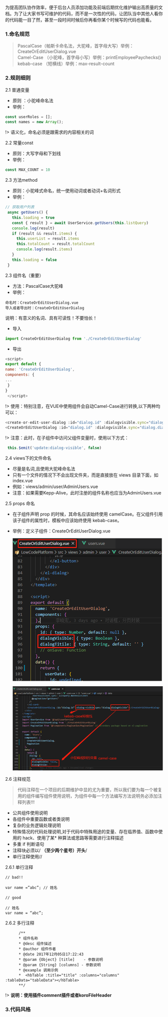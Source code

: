<!--
 * @Author: your name
 * @Date: 2020-03-20 14:45:49
 * @LastEditTime: 2020-03-20 16:41:52
 * @LastEditors: Please set LastEditors
 * @Description: In User Settings Edit
 * @FilePath: \Learing\huaqyun\docs\zh-cn\frontend\standard.md
 -->
为提高团队协作效率，便于后台人员添加功能及前端后期优化维护输出高质量的文档。为了让大家书写可维护的代码，而不是一次性的代码，让团队当中其他人看你的代码能一目了然，甚至一段时间时候后你再看你某个时候写的代码也能看。
### 1.命名规范
> PascalCase（帕斯卡命名法，大驼峰，首字母大写）举例：CreateOrEditUserDialog.vue  
> Camel-Case （小驼峰，首字母小写）举例：printEmployeePaychecks()  
> kebab-case （短横线）举例：max-result-count  

### 2.规则细则
2.1 普通变量
  * 原则 ：小驼峰命名法
  * 举例：
  ``` javascript
  const userRoles = [];
  const names = new Array(); 
  ```

!> 语义化，命名必须是跟需求的内容相关的词

2.2 常量const
   * 原则：大写字母和下划线
   * 举例：
   ``` javascript
   const MAX_COUNT = 10
   ```
2.3 方法method
   * 原则：小驼峰式命名，统一使用动词或者动词+名词形式
   * 举例：
   ``` javascript
   // 获取用户列表
    async getUsers() {
      this.loading = true
      const { result } = await UserService.getUsers(this.listQuery)
      console.log(result)
      if (result && result.items) {
        this.userList = result.items
        this.totalCount = result.totalCount
        console.log(result.items)
      }
      this.loading = false
    }
   ```
2.3 组件名（重要）
   * 方法：PascalCase大驼峰
   * 举例：
   ```
   命名时：CreateOrEditUserDialog.vue
   导入或者导出时：CreateOrEditUserDialog
   ```
   说明：有意义的名词、具有可读性！不要怕长！
   * 导入 
   ``` javascript
   import CreateOrEditUserDialog from './CreateOrEditUserDialog'
   ```
   * 导出 
   ``` javascript
  <script>
  export default {
  name: 'CreateOrEditUserDialog',
  components: {
  ...
    }
  }
    </script>
   ```

  !> 使用：特别注意，在VUE中使用组件会自动Camel-Case进行转换,以下两种均可以：

   ``` javascript
   <create-or-edit-user-dialog :id="dialog.id" :dialogvisible.sync="dialog.dialogVisible"></create-or-edit-user-dialog>
   <CreateOrEditUserDialog :id="dialog.id" :dialogvisible.sync="dialog.dialogVisible"></CreateOrEditUserDialog>
   ```
  !> 注意：此时，在子组件中访问父组件变量时，使用以下方式：   
  ``` javascript
   this.$emit('update:dialog-visible', false)
  ```
   2.4 views下的文件命名
   * 尽量是名词,且使用大驼峰命名法
   * 只有一个文件的情况下不会出现文件夹，而是直接放在 views 目录下面，如 index.vue
   * 例如：views/admin/user/AdminUsers.vue
   * 注意：如果需要Kepp-Alive，此时注册的组件名称也应当为AdminUsers.vue

   2.5 props 命名

   * 在子组件声明 prop 的时候，其命名应该始终使用 camelCase。在父组件引用该子组件的属性时，模板中应该始终使用 kebab-case。
   * 举例：定义子组件：CreateOrEditUserDialog.vue

       ![](media/code1.png)
   
       ![](media/code2.png)

2.6 注释规范
>代码注释在一个项目的后期维护中显的尤为重要，所以我们要为每一个被复用的组件编写组件使用说明，为组件中每一个方法编写方法说明务必添加注释列表!!!

* 公共组件使用说明
* 各组件中重要函数或者类说明
* 复杂的业务逻辑处理说明
* 特殊情况的代码处理说明,对于代码中特殊用途的变量、存在临界值、函数中使用的 hack、使用了某* 种算法或思路等需要进行注释描述
* 多重 if 判断语句
* 注释块必须以/ **（至少两个星号）开头**/
* 单行注释使用//

2.6.1 单行注释
 
   ```
   // bad!!
 
  var name =”abc”; // 姓名    
 
  // good
 
  // 姓名
  var name = “abc”;
   ```
2.6.2 多行注释
```
      /**
      * 组件名称
      * @desc 组件描述
      * @author 组件作者
      * @date 2017年12月05日17:22:43
      * @param {Object} [title]    - 参数说明
      * @param {String} [columns] - 参数说明
      * @example 调用示例
      *  <hbTable :title="title" :columns="columns" :tableData="tableData"></hbTable>
      **/
```
!> **说明：使用插件comment插件或者koroFileHeader**

### 3.代码风格